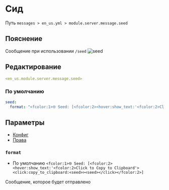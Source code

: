 # Сид
Путь `messages > en_us.yml > module.server.message.seed`

## Пояснение
Сообщение при использовании `/seed`
![seed](/seed.png)

## Редактирование
```yaml
<en_us.module.server.message.seed>
```

### По умолчанию
```yaml
seed:
  format: "<fcolor:1>🌐 Seed: [<fcolor:2><hover:show_text:'<fcolor:2>Click to Copy to Clipboard'><click:copy_to_clipboard:<seed>><seed></click></fcolor:2>]"
```

## Параметры

- [Конфиг](/ru/config/module/server/message/seed/)
- [Права](/ru/permissions/module/server/message/seed/)

### `format`
- По умолчанию `<fcolor:1>🌐 Seed: [<fcolor:2><hover:show_text:'<fcolor:2>Click to Copy to Clipboard'><click:copy_to_clipboard:<seed>><seed></click></fcolor:2>]`

Сообщение, которое будет отправлено